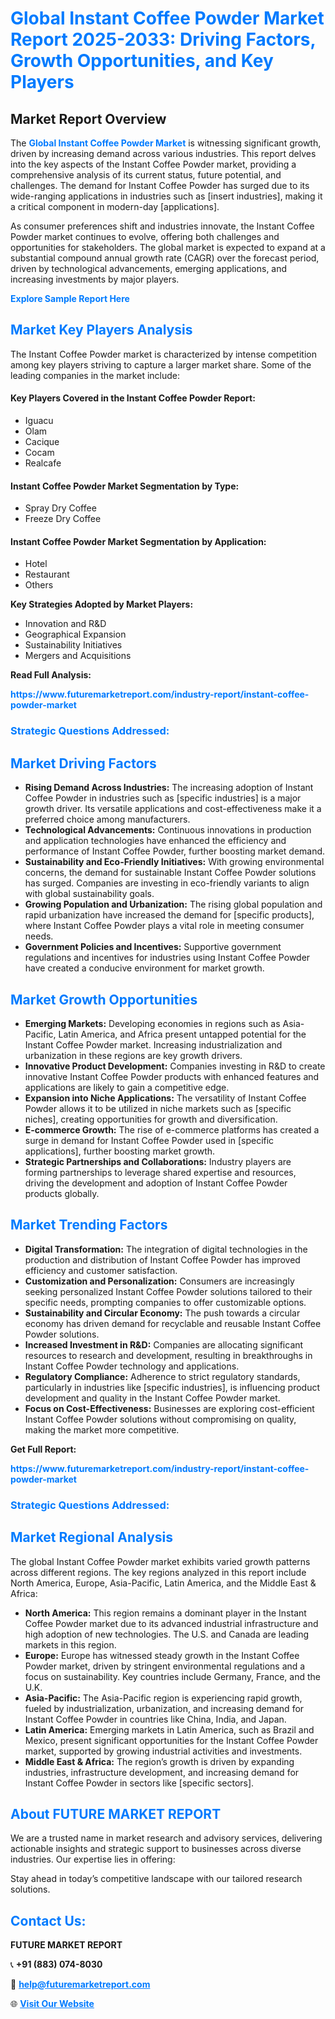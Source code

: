 <h1 style="color: #007BFF;">Global Instant Coffee Powder Market Report 2025-2033: Driving Factors, Growth Opportunities, and Key Players</h1>

<section id="overview">
<h2>Market Report Overview</h2>
<p>The <a href="https://www.futuremarketreport.com/industry-report/instant-coffee-powder-market" style="color: #007BFF; text-decoration: none;"><strong>Global Instant Coffee Powder Market</strong></a> is witnessing significant growth, driven by increasing demand across various industries. This report delves into the key aspects of the Instant Coffee Powder market, providing a comprehensive analysis of its current status, future potential, and challenges. The demand for Instant Coffee Powder has surged due to its wide-ranging applications in industries such as [insert industries], making it a critical component in modern-day [applications].</p>
<p>As consumer preferences shift and industries innovate, the Instant Coffee Powder market continues to evolve, offering both challenges and opportunities for stakeholders. The global market is expected to expand at a substantial compound annual growth rate (CAGR) over the forecast period, driven by technological advancements, emerging applications, and increasing investments by major players.</p>
</section>

<section id="overview">
<p><a href="https://www.futuremarketreport.com/request-sample/reportId=55113" style="color: #007BFF; text-decoration: none;"><strong>Explore Sample Report Here</strong></a></p>
</section>

<section id="key-players">
<h2 style="color: #007BFF;">Market Key Players Analysis</h2>
<p>The Instant Coffee Powder market is characterized by intense competition among key players striving to capture a larger market share. Some of the leading companies in the market include:</p>
<h4>Key Players Covered in the Instant Coffee Powder Report:</h4>
<ul><li>Iguacu</li><li>Olam</li><li>Cacique</li><li>Cocam</li><li>Realcafe</li></ul>
<h4>Instant Coffee Powder Market Segmentation by Type:</h4>
<ul><li>Spray Dry Coffee</li><li>Freeze Dry Coffee</li></ul>

<h4>Instant Coffee Powder Market Segmentation by Application:</h4>
<ul><li>Hotel</li><li>Restaurant</li><li>Others</li></ul>
<p><strong>Key Strategies Adopted by Market Players:</strong></p>
<ul>
<li>Innovation and R&D</li>
<li>Geographical Expansion</li>
<li>Sustainability Initiatives</li>
<li>Mergers and Acquisitions</li>
</ul>
</section>

<section>
<p><strong>Read Full Analysis: </strong></p><a href="https://www.futuremarketreport.com/industry-report/instant-coffee-powder-market" style="color: #007BFF; text-decoration: none;"><strong>https://www.futuremarketreport.com/industry-report/instant-coffee-powder-market</strong></a>
<h3 style="color: #007BFF;">Strategic Questions Addressed:</h3>
</section>

<section id="driving-factors">
<h2 style="color: #007BFF;">Market Driving Factors</h2>
<ul>
<li><strong>Rising Demand Across Industries:</strong> The increasing adoption of Instant Coffee Powder in industries such as [specific industries] is a major growth driver. Its versatile applications and cost-effectiveness make it a preferred choice among manufacturers.</li>
<li><strong>Technological Advancements:</strong> Continuous innovations in production and application technologies have enhanced the efficiency and performance of Instant Coffee Powder, further boosting market demand.</li>
<li><strong>Sustainability and Eco-Friendly Initiatives:</strong> With growing environmental concerns, the demand for sustainable Instant Coffee Powder solutions has surged. Companies are investing in eco-friendly variants to align with global sustainability goals.</li>
<li><strong>Growing Population and Urbanization:</strong> The rising global population and rapid urbanization have increased the demand for [specific products], where Instant Coffee Powder plays a vital role in meeting consumer needs.</li>
<li><strong>Government Policies and Incentives:</strong> Supportive government regulations and incentives for industries using Instant Coffee Powder have created a conducive environment for market growth.</li>
</ul>
</section>

<section id="growth-opportunities">
<h2 style="color: #007BFF;">Market Growth Opportunities</h2>
<ul>
<li><strong>Emerging Markets:</strong> Developing economies in regions such as Asia-Pacific, Latin America, and Africa present untapped potential for the Instant Coffee Powder market. Increasing industrialization and urbanization in these regions are key growth drivers.</li>
<li><strong>Innovative Product Development:</strong> Companies investing in R&D to create innovative Instant Coffee Powder products with enhanced features and applications are likely to gain a competitive edge.</li>
<li><strong>Expansion into Niche Applications:</strong> The versatility of Instant Coffee Powder allows it to be utilized in niche markets such as [specific niches], creating opportunities for growth and diversification.</li>
<li><strong>E-commerce Growth:</strong> The rise of e-commerce platforms has created a surge in demand for Instant Coffee Powder used in [specific applications], further boosting market growth.</li>
<li><strong>Strategic Partnerships and Collaborations:</strong> Industry players are forming partnerships to leverage shared expertise and resources, driving the development and adoption of Instant Coffee Powder products globally.</li>
</ul>
</section>

<section id="trending-factors">
<h2 style="color: #007BFF;">Market Trending Factors</h2>
<ul>
<li><strong>Digital Transformation:</strong> The integration of digital technologies in the production and distribution of Instant Coffee Powder has improved efficiency and customer satisfaction.</li>
<li><strong>Customization and Personalization:</strong> Consumers are increasingly seeking personalized Instant Coffee Powder solutions tailored to their specific needs, prompting companies to offer customizable options.</li>
<li><strong>Sustainability and Circular Economy:</strong> The push towards a circular economy has driven demand for recyclable and reusable Instant Coffee Powder solutions.</li>
<li><strong>Increased Investment in R&D:</strong> Companies are allocating significant resources to research and development, resulting in breakthroughs in Instant Coffee Powder technology and applications.</li>
<li><strong>Regulatory Compliance:</strong> Adherence to strict regulatory standards, particularly in industries like [specific industries], is influencing product development and quality in the Instant Coffee Powder market.</li>
<li><strong>Focus on Cost-Effectiveness:</strong> Businesses are exploring cost-efficient Instant Coffee Powder solutions without compromising on quality, making the market more competitive.</li>
</ul>
</section>

<section>
<p><strong>Get Full Report: </strong></p><a href="https://www.futuremarketreport.com/industry-report/instant-coffee-powder-market" style="color: #007BFF; text-decoration: none;"><strong>https://www.futuremarketreport.com/industry-report/instant-coffee-powder-market</strong></a>
<h3 style="color: #007BFF;">Strategic Questions Addressed:</h3>
</section>


<section id="regional-analysis">
<h2 style="color: #007BFF;">Market Regional Analysis</h2>
<p>The global Instant Coffee Powder market exhibits varied growth patterns across different regions. The key regions analyzed in this report include North America, Europe, Asia-Pacific, Latin America, and the Middle East & Africa:</p>
<ul>
<li><strong>North America:</strong> This region remains a dominant player in the Instant Coffee Powder market due to its advanced industrial infrastructure and high adoption of new technologies. The U.S. and Canada are leading markets in this region.</li>
<li><strong>Europe:</strong> Europe has witnessed steady growth in the Instant Coffee Powder market, driven by stringent environmental regulations and a focus on sustainability. Key countries include Germany, France, and the U.K.</li>
<li><strong>Asia-Pacific:</strong> The Asia-Pacific region is experiencing rapid growth, fueled by industrialization, urbanization, and increasing demand for Instant Coffee Powder in countries like China, India, and Japan.</li>
<li><strong>Latin America:</strong> Emerging markets in Latin America, such as Brazil and Mexico, present significant opportunities for the Instant Coffee Powder market, supported by growing industrial activities and investments.</li>
<li><strong>Middle East & Africa:</strong> The region’s growth is driven by expanding industries, infrastructure development, and increasing demand for Instant Coffee Powder in sectors like [specific sectors].</li>
</ul>
</section>

<footer>
<h2 style="color: #007BFF;">About FUTURE MARKET REPORT</h2>
<p>We are a trusted name in market research and advisory services, delivering actionable insights and strategic support to businesses across diverse industries. Our expertise lies in offering:</p>

<p>Stay ahead in today’s competitive landscape with our tailored research solutions.</p>

<h2 style="color: #007BFF;">Contact Us:</h2>
<p><strong>FUTURE MARKET REPORT</strong></p>
<p>📞 <strong>+91 (883) 074-8030</strong></p>
<p>📧 <strong><a href="mailto:help@futuremarketreport.com" style="color: #007BFF;">help@futuremarketreport.com</a></strong></p>
<p>🌐 <strong><a href="https://www.futuremarketreport.com/" style="color: #007BFF;">Visit Our Website</a></strong></p>
</footer>